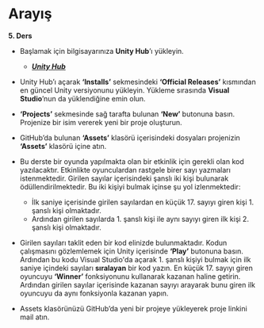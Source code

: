 # Arayış

**5. Ders**



  -	Başlamak için bilgisayarınıza **Unity Hub**’ı yükleyin.
	- ***[Unity Hub](https://unity3d.com/get-unity/download)***
  -	Unity Hub’ı açarak **‘Installs’** sekmesindeki **‘Official Releases’** kısmından en güncel Unity versiyonunu yükleyin. Yükleme sırasında **Visual Studio**’nun da yüklendiğine emin olun.	
  
  -	**‘Projects’** sekmesinde sağ tarafta bulunan **‘New’** butonuna basın. Projenize bir isim vererek yeni bir proje oluşturun.
  -	GitHub’da bulunan **‘Assets’** klasörü içerisindeki dosyaları projenizin **‘Assets’** klasörü içine atın.
  - Bu derste bir oyunda yapılmakta olan bir etkinlik için gerekli olan kod yazılacaktır. Etkinlikte oyunculardan rastgele birer sayı yazmaları istenmektedir. Girilen sayılar içerisindeki şanslı iki kişi bulunarak ödüllendirilmektedir. Bu iki kişiyi bulmak içinse şu yol izlenmektedir:
	- İlk saniye içerisinde girilen sayılardan en küçük 17. sayıyı giren kişi 1. şanslı kişi olmaktadır.
	- Ardından girilen sayılarda 1. şanslı kişi ile aynı sayıyı giren ilk kişi 2. şanslı kişi olmaktadır.
  
  -	Girilen sayıları taklit eden bir kod elinizde bulunmaktadır. Kodun çalışmasını gözlemlemek için Unity içerisinde **‘Play’** butonuna basın. Ardından bu kodu Visual Studio'da açarak 1. şanslı kişiyi bulmak için ilk saniye içindeki sayıları **sıralayan** bir kod yazın. En küçük 17. sayıyı giren oyuncuyu **‘Winner’** fonksiyonunu kullanarak kazanan haline getirin. Ardından girilen sayılar içerisinde kazanan sayıyı arayarak bunu giren ilk oyuncuyu da aynı fonksiyonla kazanan yapın.
  -	Assets klasörünüzü GitHub’da yeni bir projeye yükleyerek proje linkini mail atın.
